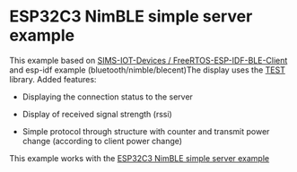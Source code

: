ESP32C3 NimBLE simple server example
====================

This example based on [SIMS-IOT-Devices / FreeRTOS-ESP-IDF-BLE-Client](https://github.com/SIMS-IOT-Devices/FreeRTOS-ESP-IDF-BLE-Client) and esp-idf example (bluetooth/nimble/blecent)The display uses the [TEST]() library. Added features:

* Displaying the connection status to the server

* Display of received signal strength (rssi)
- Simple protocol through structure with counter and transmit power change (according to client power change)

This example works with the [ESP32C3 NimBLE simple server example]()
